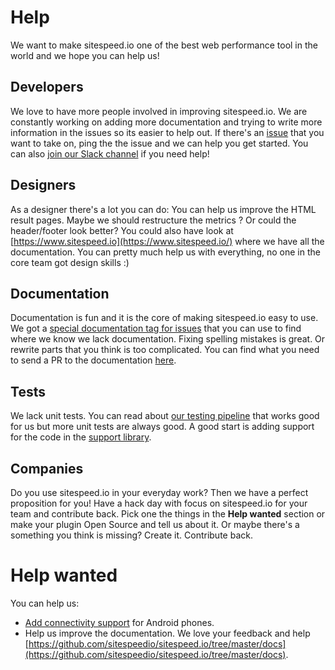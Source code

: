 # Help
We want to make sitespeed.io one of the best web performance tool in the world and we hope you can help us!

## Developers
We love to have more people involved in improving sitespeed.io. We are constantly working on adding more documentation and trying to write more information in the issues so its easier to help out. If there's an [issue](https://github.com/sitespeedio/sitespeed.io/issues) that you want to take on, ping the the issue and we can help you get started. You can also [join our Slack channel](https://sitespeedio.herokuapp.com/) if you need help!

## Designers
As a designer there's a lot you can do: You can help us improve the HTML result pages. Maybe we should restructure the metrics  ? Or could the header/footer look better? You could also have look at [https://www.sitespeed.io](https://www.sitespeed.io/) where we have all the documentation. You can pretty much help us with everything, no one in the core team got design skills :)

## Documentation
Documentation is fun and it is the core of making sitespeed.io easy to use. We got a [special documentation tag for issues](https://github.com/sitespeedio/sitespeed.io/issues?q=is%3Aissue+is%3Aopen+label%3Adocumentation) that you can use to find where we know we lack documentation. Fixing spelling mistakes is great. Or rewrite parts that you think is too complicated. You can find what you need to send a PR to the documentation [here](https://github.com/sitespeedio/sitespeed.io/tree/master/docs).

## Tests
We lack unit tests. You can read about [our testing pipeline](https://www.sitespeed.io/releasing-with-confidence/) that works good for us but more unit tests are always good. A good start is adding support for the code in the [support library](https://github.com/sitespeedio/sitespeed.io/tree/master/lib/support).


## Companies
Do you use sitespeed.io in your everyday work? Then we have a perfect proposition for you! Have a hack day with focus on sitespeed.io for your team and contribute back. Pick one the things in the **Help wanted** section or make your plugin Open Source and tell us about it. Or maybe there's a something you think is missing? Create it. Contribute back.

# Help wanted
You can help us:
* [Add connectivity support](https://github.com/sitespeedio/browsertime/issues/313) for Android phones.
* Help us improve the documentation. We love your feedback and help [https://github.com/sitespeedio/sitespeed.io/tree/master/docs](https://github.com/sitespeedio/sitespeed.io/tree/master/docs).

